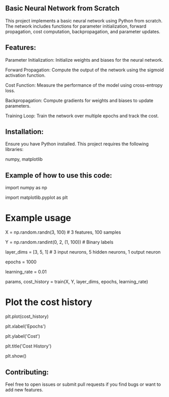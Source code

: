 Basic Neural Network from Scratch
----------------------------------
This project implements a basic neural network using Python from scratch. The network includes functions for parameter initialization, forward propagation, cost computation, backpropagation, and parameter updates.

Features:
---------
Parameter Initialization: Initialize weights and biases for the neural network.

Forward Propagation: Compute the output of the network using the sigmoid activation function.

Cost Function: Measure the performance of the model using cross-entropy loss.

Backpropagation: Compute gradients for weights and biases to update parameters.

Training Loop: Train the network over multiple epochs and track the cost.

Installation:
--------------
Ensure you have Python installed. This project requires the following libraries:

numpy,
matplotlib

Example of how to use this code:
-------------------------------

import numpy as np

import matplotlib.pyplot as plt

# Example usage

X = np.random.randn(3, 100)  # 3 features, 100 samples

Y = np.random.randint(0, 2, (1, 100))  # Binary labels

layer_dims = [3, 5, 1]  # 3 input neurons, 5 hidden neurons, 1 output neuron

epochs = 1000

learning_rate = 0.01

params, cost_history = train(X, Y, layer_dims, epochs, learning_rate)

# Plot the cost history

plt.plot(cost_history)

plt.xlabel('Epochs')

plt.ylabel('Cost')

plt.title('Cost History')

plt.show()

Contributing:
--------------

Feel free to open issues or submit pull requests if you find bugs or want to add new features.

